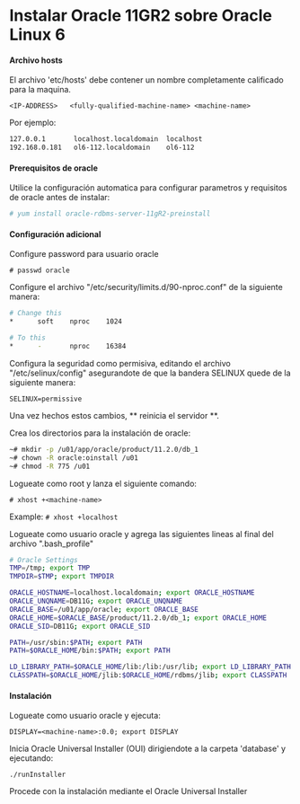 # Instalar Oracle 11GR2 sobre Oracle Linux 6

#### Archivo hosts
El archivo 'etc/hosts' debe contener un nombre completamente calificado para la maquina.

`<IP-ADDRESS>	<fully-qualified-machine-name> <machine-name>`

Por ejemplo:
```bash
127.0.0.1       localhost.localdomain  localhost
192.168.0.181   ol6-112.localdomain    ol6-112
```

#### Prerequisitos de oracle
Utilice la configuración automatica para configurar parametros y requisitos de oracle antes de instalar:

```bash
# yum install oracle-rdbms-server-11gR2-preinstall
```

#### Configuración adicional
Configure password para usuario oracle

` # passwd oracle `

Configure el archivo "/etc/security/limits.d/90-nproc.conf" de la siguiente manera:
```bash
# Change this
*      soft    nproc    1024

# To this
*	   - 	   nproc 	16384
```

Configura la seguridad como permisiva, editando el archivo "/etc/selinux/config" asegurandote de que la bandera SELINUX quede de la siguiente manera:

` SELINUX=permissive `

Una vez hechos estos cambios, ** reinicia el servidor **.

Crea los directorios para la instalación de oracle:
```bash
~# mkdir -p /u01/app/oracle/product/11.2.0/db_1
~# chown -R oracle:oinstall /u01
~# chmod -R 775 /u01
```

Logueate como root y lanza el siguiente comando:

` # xhost +<machine-name> `

Example: ` # xhost +localhost `

Logueate como usuario oracle y agrega las siguientes lineas al final del archivo ".bash_profile"

```bash
# Oracle Settings
TMP=/tmp; export TMP
TMPDIR=$TMP; export TMPDIR

ORACLE_HOSTNAME=localhost.localdomain; export ORACLE_HOSTNAME
ORACLE_UNQNAME=DB11G; export ORACLE_UNQNAME
ORACLE_BASE=/u01/app/oracle; export ORACLE_BASE
ORACLE_HOME=$ORACLE_BASE/product/11.2.0/db_1; export ORACLE_HOME
ORACLE_SID=DB11G; export ORACLE_SID

PATH=/usr/sbin:$PATH; export PATH
PATH=$ORACLE_HOME/bin:$PATH; export PATH

LD_LIBRARY_PATH=$ORACLE_HOME/lib:/lib:/usr/lib; export LD_LIBRARY_PATH
CLASSPATH=$ORACLE_HOME/jlib:$ORACLE_HOME/rdbms/jlib; export CLASSPATH
```

#### Instalación
Logueate como usuario oracle y ejecuta:

` DISPLAY=<machine-name>:0.0; export DISPLAY `

Inicia Oracle Universal Installer (OUI) dirigiendote a la carpeta 'database' y ejecutando:

`./runInstaller	`

Procede con la instalación mediante el Oracle Universal Installer







